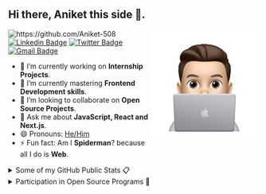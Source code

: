 ## Hi there, Aniket this side 👋.
<img height="220em" align="right" src="https://github.com/Aniket-508/Aniket-508/blob/main/IMG_0996.PNG" alt="Aniket Coding"/>

<img src="https://komarev.com/ghpvc/?username=Aniket-508" alt="https://github.com/Aniket-508" /> [![Linkedin Badge](https://img.shields.io/badge/-Aniket%20Pawar-0072b1?style=flat&logo=Linkedin&logoColor=white)](https://www.linkedin.com/in/aniket-pawar-4960911b8/ "Connect on LinkedIn")  [![Twitter Badge](https://img.shields.io/badge/-@alaymanguy-00acee?style=flat&logo=Twitter&logoColor=white)](https://twitter.com/alaymanguy "Connect on Twitter")  [![Gmail Badge](https://img.shields.io/badge/-pawaraniket508@gmail.com-c14438?style=flat&logo=Gmail&logoColor=white)](mailto:pawaraniket508@gmail.com "Connect via Email")

- 🔭 I’m currently working on **Internship Projects**.
- 🌱 I’m currently mastering **Frontend Development skills**.
- 👯 I’m looking to collaborate on **Open Source Projects**.
- 💬 Ask me about **JavaScript, React and Next.js**.
- 😄 Pronouns: [He/Him](https://www.mypronouns.org/he-him)
- ⚡ Fun fact: Am I **Spiderman**? because all I do is **Web**.

<details>
  <summary>Some of my GitHub Public Stats 📋</summary>
  <br/>
  
  <p align="center">
    <img align="center" src="https://github-readme-stats.vercel.app/api?username=Aniket-508&theme=dark&show_icons=true"/>
  </p>

</details>

<details>
  <summary>Participation in Open Source Programs 🚀</summary>
  <br/>

| Name | Certificate |
| ----------- | ----------- |
| Delta Winter of Code 2021 | [Link](https://drive.google.com/file/d/1cVex8tReEqJ6zUqAYxSQOO7u25XhZuER/view?usp=sharing) |
| Script Winter of Code 2021 | [Link](https://drive.google.com/file/d/1poa0Qw39jZdwgDBg6bZX4NMhU6Ajhtds/view?usp=sharing) |
| Kharagpur Winter of Code 2021 | [Link](https://drive.google.com/file/d/1s0zRR4XnKAWdmqVV0OvWQOiA41_g0iDx/view?usp=sharing) |
| JGEC Winter of Code 2021 | [Link](https://drive.google.com/file/d/1u6iP8aq4XZowook0m1HrpfCUOtTjzylM/view?usp=sharing) |

</details>
